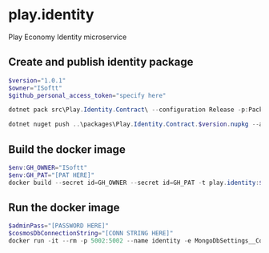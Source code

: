 # play.identity
Play Economy Identity microservice

## Create and publish identity package
```powershell
$version="1.0.1"
$owner="ISoftt"
$github_personal_access_token="specify here"

dotnet pack src\Play.Identity.Contract\ --configuration Release -p:PackageVersion=$version -p:RepositoryUrl=https://github.com/ISoftt/play.identity -o ..\packages

dotnet nuget push ..\packages\Play.Identity.Contract.$version.nupkg --api-key $github_personal_access_token --source "github"
```

## Build the docker image
```powershell
$env:GH_OWNER="ISoftt"
$env:GH_PAT="[PAT HERE]"
docker build --secret id=GH_OWNER --secret id=GH_PAT -t play.identity:$version .
```

## Run the docker image
```powershell
$adminPass="[PASSWORD HERE]"
$cosmosDbConnectionString="[CONN STRING HERE]"
docker run -it --rm -p 5002:5002 --name identity -e MongoDbSettings__ConnectionString=$cosmosDbConnectionString -e MongoDbSettings__Host=mongo -e RabbitMQSettings__Host=rabbitmq -e IdentitySettings__AdminUserPassword=$adminPass --network playinfra_default play.identity:$version